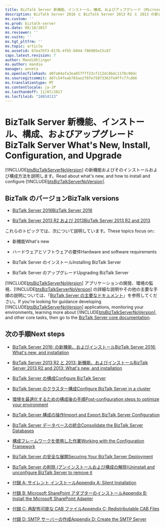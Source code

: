 ```yaml
---
title: BizTalk Server 新機能、インストール、構成、およびアップグレード |Microsoft ドキュメント
description: BizTalk Server 2016 と BizTalk Server 2013 R2 と 2013 の新しい、およびインストールと構成の概要
ms.custom: ''
ms.prod: biztalk-server
ms.date: 08/10/2017
ms.reviewer: ''
ms.suite: ''
ms.tgt_pltfrm: ''
ms.topic: article
ms.assetid: 67ea76f3-017b-4fb5-b944-f86905e15c87
caps.latest.revision: 7
author: MandiOhlinger
ms.author: mandia
manager: anneta
ms.openlocfilehash: d0fa84afa3ea857fff23cf112dc8bdc11f0c98dc
ms.sourcegitcommit: dd7c54feab783ae2f8fe75873363fe9ffc77cd66
ms.translationtype: MT
ms.contentlocale: ja-JP
ms.lasthandoff: 11/07/2017
ms.locfileid: "24014113"
---
```

# <a name="biztalk-server-whats-new-install-configuration-and-upgrade"></a><span data-ttu-id="56195-103">BizTalk Server 新機能、インストール、構成、およびアップグレード</span><span class="sxs-lookup"><span data-stu-id="56195-103">BizTalk Server What's New, Install, Configuration, and Upgrade</span></span>
<span data-ttu-id="56195-104">[!INCLUDE[btsBizTalkServerNoVersion](../includes/btsbiztalkservernoversion-md.md)] の新機能およびそのインストールおよび構成方法を説明します。</span><span class="sxs-lookup"><span data-stu-id="56195-104">Read about what's new, and how to install and configure [!INCLUDE[btsBizTalkServerNoVersion](../includes/btsbiztalkservernoversion-md.md)].</span></span> 

## <a name="biztalk-versions"></a><span data-ttu-id="56195-105">BizTalk のバージョン</span><span class="sxs-lookup"><span data-stu-id="56195-105">BizTalk versions</span></span>

* [<span data-ttu-id="56195-106">BizTalk Server 2016</span><span class="sxs-lookup"><span data-stu-id="56195-106">BizTalk Server 2016</span></span>](../install-and-config-guides/biztalk-server-2016-what-s-new-and-installation.md)
  
*  [<span data-ttu-id="56195-107">BizTalk Server 2013 R2 および 2013</span><span class="sxs-lookup"><span data-stu-id="56195-107">BizTalk Server 2013 R2 and 2013</span></span>](../install-and-config-guides/biztalk-server-2013-and-2013-r2-what-s-new-install-and-upgrade.md)

<span data-ttu-id="56195-108">これらのトピックでは、次について説明しています。</span><span class="sxs-lookup"><span data-stu-id="56195-108">These topics focus on::</span></span>  
  
-   <span data-ttu-id="56195-109">新機能</span><span class="sxs-lookup"><span data-stu-id="56195-109">What's new</span></span> 

-   <span data-ttu-id="56195-110">ハードウェアとソフトウェアの要件</span><span class="sxs-lookup"><span data-stu-id="56195-110">Hardware and software requirements</span></span>
  
-   <span data-ttu-id="56195-111">BizTalk Server のインストール</span><span class="sxs-lookup"><span data-stu-id="56195-111">Installing BizTalk Server</span></span>
  
-   <span data-ttu-id="56195-112">BizTalk Server のアップグレード</span><span class="sxs-lookup"><span data-stu-id="56195-112">Upgrading BizTalk Server</span></span>

  
 <span data-ttu-id="56195-113">[!INCLUDE[btsBizTalkServerNoVersion](../includes/btsbiztalkservernoversion-md.md)] アプリケーションの開発、環境の監視、[!INCLUDE[btsBizTalkServerNoVersion](../includes/btsbiztalkservernoversion-md.md)] の詳細な説明やその他の主要な手順の説明については、「[BizTalk Server の主要なドキュメント](../core/biztalk-server-core-documentation.md)」を参照してください。</span><span class="sxs-lookup"><span data-stu-id="56195-113">If you're looking for guidance developing [!INCLUDE[btsBizTalkServerNoVersion](../includes/btsbiztalkservernoversion-md.md)] applications, monitoring your environments, learning more about [!INCLUDE[btsBizTalkServerNoVersion](../includes/btsbiztalkservernoversion-md.md)], and other core tasks, then go to the [BizTalk Server core documentation](../core/biztalk-server-core-documentation.md).</span></span> 
  
## <a name="next-steps"></a><span data-ttu-id="56195-114">次の手順</span><span class="sxs-lookup"><span data-stu-id="56195-114">Next steps</span></span>

- [<span data-ttu-id="56195-115">BizTalk Server 2016: の新機能、およびインストール</span><span class="sxs-lookup"><span data-stu-id="56195-115">BizTalk Server 2016: What's new, and installation</span></span>](../install-and-config-guides/biztalk-server-2016-what-s-new-and-installation.md)
  
- [<span data-ttu-id="56195-116">BizTalk Server 2013 R2 と 2013: 新機能、およびインストール</span><span class="sxs-lookup"><span data-stu-id="56195-116">BizTalk Server 2013 R2 and 2013: What's new, and installation</span></span>](../install-and-config-guides/biztalk-server-2013-and-2013-r2-what-s-new-install-and-upgrade.md)

- [<span data-ttu-id="56195-117">BizTalk Server の構成</span><span class="sxs-lookup"><span data-stu-id="56195-117">Configure BizTalk Server</span></span>](../install-and-config-guides/configure-biztalk-server.md)

- [<span data-ttu-id="56195-118">BizTalk Server のクラスター構成</span><span class="sxs-lookup"><span data-stu-id="56195-118">Configure BizTalk Server in a cluster</span></span>](../install-and-config-guides/configure-biztalk-server-in-a-cluster.md)

- [<span data-ttu-id="56195-119">環境を最適化するための構成後の手順</span><span class="sxs-lookup"><span data-stu-id="56195-119">Post-configuration steps to optimize your environment</span></span>](../install-and-config-guides/post-configuration-steps-to-optimize-your-environment.md)

- [<span data-ttu-id="56195-120">BizTalk Server 構成の操作</span><span class="sxs-lookup"><span data-stu-id="56195-120">Import and Export BizTalk Server Configuration</span></span>](../install-and-config-guides/import-and-export-biztalk-server-configuration.md)

- [<span data-ttu-id="56195-121">BizTalk Server データベースの統合</span><span class="sxs-lookup"><span data-stu-id="56195-121">Consolidate the BizTalk Server Databases</span></span>](../install-and-config-guides/consolidate-the-biztalk-server-databases2.md)

- [<span data-ttu-id="56195-122">構成フレームワークを使用した作業</span><span class="sxs-lookup"><span data-stu-id="56195-122">Working with the Configuration Framework</span></span>](../install-and-config-guides/working-with-the-configuration-framework.md)

- [<span data-ttu-id="56195-123">BizTalk Server の安全な展開</span><span class="sxs-lookup"><span data-stu-id="56195-123">Securing Your BizTalk Server Deployment</span></span>](../install-and-config-guides/securing-your-biztalk-server-deployment.md)

- [<span data-ttu-id="56195-124">BizTalk Server の削除 (アンインストールおよび構成の解除)</span><span class="sxs-lookup"><span data-stu-id="56195-124">Uninstall and unconfigure BizTalk Server to remove it</span></span>](../install-and-config-guides/uninstall-and-unconfigure-biztalk-server-to-remove-it.md)

- [<span data-ttu-id="56195-125">付録 A: サイレント インストール</span><span class="sxs-lookup"><span data-stu-id="56195-125">Appendix A: Silent Installation</span></span>](../install-and-config-guides/appendix-a-silent-installation.md)

- [<span data-ttu-id="56195-126">付録 B: Microsoft SharePoint アダプターのインストール</span><span class="sxs-lookup"><span data-stu-id="56195-126">Appendix B: Install the Microsoft SharePoint Adapter</span></span>](../install-and-config-guides/appendix-b-install-the-microsoft-sharepoint-adapter.md)

- [<span data-ttu-id="56195-127">付録 C: 再配布可能な CAB ファイル</span><span class="sxs-lookup"><span data-stu-id="56195-127">Appendix C: Redistributable CAB Files</span></span>](../install-and-config-guides/appendix-c-redistributable-cab-files.md)

- [<span data-ttu-id="56195-128">付録 D: SMTP サーバーの作成</span><span class="sxs-lookup"><span data-stu-id="56195-128">Appendix D: Create the SMTP Server</span></span>](../install-and-config-guides/appendix-d-create-the-smtp-server.md)